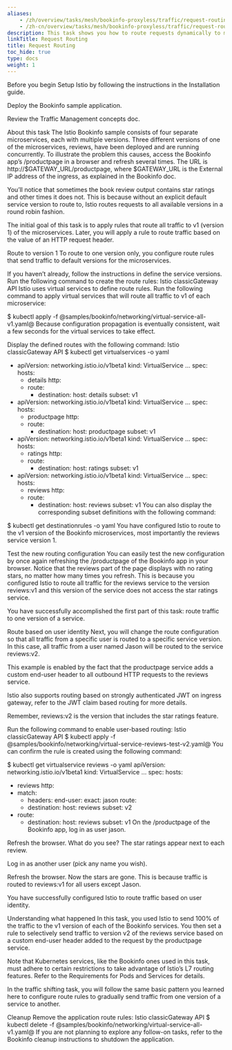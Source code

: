```yaml
---
aliases:
    - /zh/overview/tasks/mesh/bookinfo-proxyless/traffic/request-routing/
    - /zh-cn/overview/tasks/mesh/bookinfo-proxyless/traffic/request-routing/
description: This task shows you how to route requests dynamically to multiple versions of a microservice.
linkTitle: Request Routing
title: Request Routing
toc_hide: true
type: docs
weight: 1
---
```




Before you begin
Setup Istio by following the instructions in the Installation guide.

Deploy the Bookinfo sample application.

Review the Traffic Management concepts doc.

About this task
The Istio Bookinfo sample consists of four separate microservices, each with multiple versions. Three different versions of one of the microservices, reviews, have been deployed and are running concurrently. To illustrate the problem this causes, access the Bookinfo app’s /productpage in a browser and refresh several times. The URL is http://$GATEWAY_URL/productpage, where $GATEWAY_URL is the External IP address of the ingress, as explained in the Bookinfo doc.

You’ll notice that sometimes the book review output contains star ratings and other times it does not. This is because without an explicit default service version to route to, Istio routes requests to all available versions in a round robin fashion.

The initial goal of this task is to apply rules that route all traffic to v1 (version 1) of the microservices. Later, you will apply a rule to route traffic based on the value of an HTTP request header.

Route to version 1
To route to one version only, you configure route rules that send traffic to default versions for the microservices.

If you haven’t already, follow the instructions in define the service versions.
Run the following command to create the route rules:
Istio classicGateway API
Istio uses virtual services to define route rules. Run the following command to apply virtual services that will route all traffic to v1 of each microservice:

$ kubectl apply -f @samples/bookinfo/networking/virtual-service-all-v1.yaml@
Because configuration propagation is eventually consistent, wait a few seconds for the virtual services to take effect.

Display the defined routes with the following command:
Istio classicGateway API
$ kubectl get virtualservices -o yaml
- apiVersion: networking.istio.io/v1beta1
  kind: VirtualService
  ...
  spec:
    hosts:
    - details
    http:
    - route:
      - destination:
          host: details
          subset: v1
- apiVersion: networking.istio.io/v1beta1
  kind: VirtualService
  ...
  spec:
    hosts:
    - productpage
    http:
    - route:
      - destination:
          host: productpage
          subset: v1
- apiVersion: networking.istio.io/v1beta1
  kind: VirtualService
  ...
  spec:
    hosts:
    - ratings
    http:
    - route:
      - destination:
          host: ratings
          subset: v1
- apiVersion: networking.istio.io/v1beta1
  kind: VirtualService
  ...
  spec:
    hosts:
    - reviews
    http:
    - route:
      - destination:
          host: reviews
          subset: v1
You can also display the corresponding subset definitions with the following command:

$ kubectl get destinationrules -o yaml
You have configured Istio to route to the v1 version of the Bookinfo microservices, most importantly the reviews service version 1.

Test the new routing configuration
You can easily test the new configuration by once again refreshing the /productpage of the Bookinfo app in your browser. Notice that the reviews part of the page displays with no rating stars, no matter how many times you refresh. This is because you configured Istio to route all traffic for the reviews service to the version reviews:v1 and this version of the service does not access the star ratings service.

You have successfully accomplished the first part of this task: route traffic to one version of a service.

Route based on user identity
Next, you will change the route configuration so that all traffic from a specific user is routed to a specific service version. In this case, all traffic from a user named Jason will be routed to the service reviews:v2.

This example is enabled by the fact that the productpage service adds a custom end-user header to all outbound HTTP requests to the reviews service.

Istio also supports routing based on strongly authenticated JWT on ingress gateway, refer to the JWT claim based routing for more details.

Remember, reviews:v2 is the version that includes the star ratings feature.

Run the following command to enable user-based routing:
Istio classicGateway API
$ kubectl apply -f @samples/bookinfo/networking/virtual-service-reviews-test-v2.yaml@
You can confirm the rule is created using the following command:

$ kubectl get virtualservice reviews -o yaml
apiVersion: networking.istio.io/v1beta1
kind: VirtualService
...
spec:
  hosts:
  - reviews
  http:
  - match:
    - headers:
        end-user:
          exact: jason
    route:
    - destination:
        host: reviews
        subset: v2
  - route:
    - destination:
        host: reviews
        subset: v1
On the /productpage of the Bookinfo app, log in as user jason.

Refresh the browser. What do you see? The star ratings appear next to each review.

Log in as another user (pick any name you wish).

Refresh the browser. Now the stars are gone. This is because traffic is routed to reviews:v1 for all users except Jason.

You have successfully configured Istio to route traffic based on user identity.

Understanding what happened
In this task, you used Istio to send 100% of the traffic to the v1 version of each of the Bookinfo services. You then set a rule to selectively send traffic to version v2 of the reviews service based on a custom end-user header added to the request by the productpage service.

Note that Kubernetes services, like the Bookinfo ones used in this task, must adhere to certain restrictions to take advantage of Istio’s L7 routing features. Refer to the Requirements for Pods and Services for details.

In the traffic shifting task, you will follow the same basic pattern you learned here to configure route rules to gradually send traffic from one version of a service to another.

Cleanup
Remove the application route rules:
Istio classicGateway API
$ kubectl delete -f @samples/bookinfo/networking/virtual-service-all-v1.yaml@
If you are not planning to explore any follow-on tasks, refer to the Bookinfo cleanup instructions to shutdown the application.
